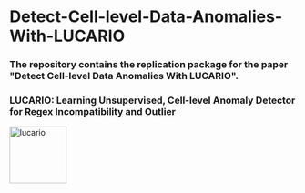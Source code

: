 # Detect-Cell-level-Data-Anomalies-With-LUCARIO
### The repository contains the replication package for the paper "Detect Cell-level Data Anomalies With LUCARIO".
### LUCARIO: Learning Unsupervised, Cell-level Anomaly Detector for Regex Incompatibility and Outlier
<img src="https://archives.bulbagarden.net/media/upload/4/42/0448Lucario.png?download" alt="lucario" width="100" height="100">

